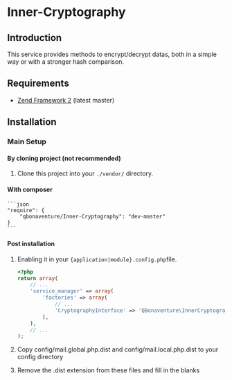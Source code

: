 Inner-Cryptography
=======

Introduction
------------

This service provides methods to encrypt/decrypt datas, both in a simple way or with a stronger hash comparison.

Requirements
------------

* [Zend Framework 2](https://github.com/zendframework/zf2) (latest master)

Installation
------------

### Main Setup

#### By cloning project (not recommended)

1. Clone this project into your `./vendor/` directory.

#### With composer

    ```json
    "require": {
        "qbonaventure/Inner-Cryptography": "dev-master"
    }
    ```
    
#### Post installation

1. Enabling it in your `{application|module}.config.php`file.

    ```php
    <?php
    return array(
    	// ...
        'service_manager' => array(
	        'factories' => array(
	         	// ...
	        	'CryptographyInterface'	=> 'QBonaventure\InnerCryptography\ServiceFactory',	
	        ),
        ),
        // ...
    );
    ```

2. Copy config/mail.global.php.dist and config/mail.local.php.dist to your config directory
3. Remove the .dist extension from these files and fill in the blanks
